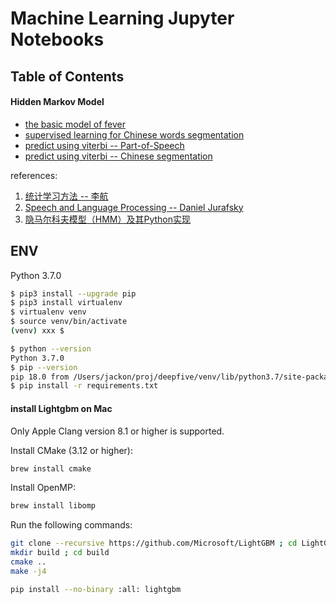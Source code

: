 # Machine Learning Jupyter Notebooks

## Table of Contents

#### Hidden Markov Model

- [the basic model of fever](hidden_markov_model/01_hmm_fever.ipynb)
- [supervised learning for Chinese words segmentation](hidden_markov_model/02_hmm_supervised_learning_segmentation.ipynb)
- [predict using viterbi -- Part-of-Speech](hidden_markov_model/03_predict_viterbi_pos.ipynb)
- [predict using viterbi -- Chinese segmentation](hidden_markov_model/04_predict_viterbi_zh_segmentation.ipynb)

references:

1. [统计学习方法 -- 李航](https://book.douban.com/subject/10590856/)
2. [Speech and Language Processing -- Daniel Jurafsky](https://book.douban.com/subject/2403834/)
3. [隐马尔科夫模型（HMM）及其Python实现](https://applenob.github.io/hmm.html)

## ENV

Python 3.7.0

```bash
$ pip3 install --upgrade pip
$ pip3 install virtualenv
$ virtualenv venv
$ source venv/bin/activate
(venv) xxx $
```

```bash
$ python --version
Python 3.7.0
$ pip --version
pip 18.0 from /Users/jackon/proj/deepfive/venv/lib/python3.7/site-packages/pip (python 3.7)
$ pip install -r requirements.txt
```

#### install Lightgbm on Mac

Only Apple Clang version 8.1 or higher is supported.

Install CMake (3.12 or higher):

```bash
brew install cmake
```

Install OpenMP:

```bash
brew install libomp
```

Run the following commands:

```bash
git clone --recursive https://github.com/Microsoft/LightGBM ; cd LightGBM
mkdir build ; cd build
cmake ..
make -j4
```

```bash
pip install --no-binary :all: lightgbm
```

